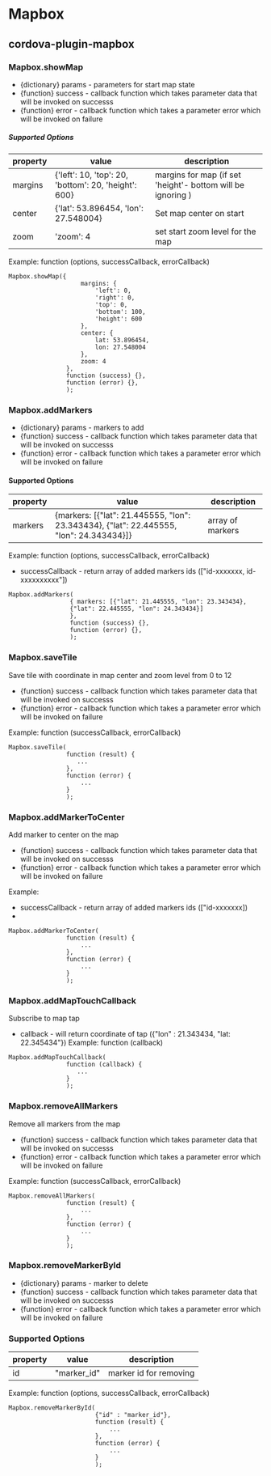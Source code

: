 # Mapbox
## cordova-plugin-mapbox

### Mapbox.showMap
- {dictionary} params - parameters for start map state
- {function} success - callback function which takes parameter data that will be invoked on successs
- {function} error - callback function which takes a parameter error which will be invoked on failure

##### Supported Options


| property | value | description |
| ------ | ------ |------ |
| margins | {'left': 10, 'top': 20, 'bottom': 20, 'height': 600} | margins for map (if set 'height'- bottom will be ignoring )
| center | {'lat': 53.896454, 'lon': 27.548004} | Set map center on start
| zoom | 'zoom': 4 | set start zoom level for the map

Example: 
function (options, successCallback, errorCallback)
```
Mapbox.showMap({
                    margins: {
                        'left': 0,
                        'right': 0,
                        'top': 0,
                        'bottom': 100,
                        'height': 600
                    },
                    center: {
                        lat: 53.896454,
                        lon: 27.548004
                    },
                    zoom: 4
                },
                function (success) {},
                function (error) {},
                );
```
### Mapbox.addMarkers
- {dictionary} params - markers to add
- {function} success - callback function which takes parameter data that will be invoked on successs
- {function} error - callback function which takes a parameter error which will be invoked on failure

#### Supported Options
| property | value | description |
| ------ | ------ |------ |
| markers | {markers: [{"lat": 21.445555, "lon": 23.343434}, {"lat": 22.445555, "lon": 24.343434}]} | array of markers

Example: 
function (options, successCallback, errorCallback)
- successCallback - return array of added markers ids (["id-xxxxxxx, id-xxxxxxxxxx"])
```
Mapbox.addMarkers(
                 { markers: [{"lat": 21.445555, "lon": 23.343434}, 
                 {"lat": 22.445555, "lon": 24.343434}]
                 },
                 function (success) {},
                 function (error) {},
                 );
```
### Mapbox.saveTile
Save tile with coordinate in map center and zoom level from 0 to 12
- {function} success - callback function which takes parameter data that will be invoked on successs
- {function} error - callback function which takes a parameter error which will be invoked on failure

Example: 
function (successCallback, errorCallback)
```
Mapbox.saveTile(
                function (result) {
                   ...
                },
                function (error) {
                    ...
                }
                );
```

### Mapbox.addMarkerToCenter
Add marker to center on the map
- {function} success - callback function which takes parameter data that will be invoked on successs
- {function} error - callback function which takes a parameter error which will be invoked on failure

Example: 
- successCallback - return array of added markers ids (["id-xxxxxxx])
- 
```
Mapbox.addMarkerToCenter(
                function (result) {
                    ...
                },
                function (error) {
                    ...
                }
                );
```
### Mapbox.addMapTouchCallback
Subscribe to map tap
- callback - will return coordinate of tap ({"lon" : 21.343434, "lat: 22.345434"})
Example: 
function (callback)
```
Mapbox.addMapTouchCallback(
                function (callback) {
                   ...
                }
                );
```
### Mapbox.removeAllMarkers
Remove all markers from the map
- {function} success - callback function which takes parameter data that will be invoked on successs
- {function} error - callback function which takes a parameter error which will be invoked on failure

Example: 
function (successCallback, errorCallback)
```
Mapbox.removeAllMarkers(
                function (result) {
                    ...
                },
                function (error) {
                    ...
                }
                );
```

### Mapbox.removeMarkerById
- {dictionary} params - marker to delete
- {function} success - callback function which takes parameter data that will be invoked on successs
- {function} error - callback function which takes a parameter error which will be invoked on failure

### Supported Options
| property | value | description |
| ------ | ------ |------ |
| id | "marker_id" | marker id for removing

Example: 
function (options, successCallback, errorCallback)
```
Mapbox.removeMarkerById(
                        {"id" : "marker_id"},
                        function (result) {
                            ...
                        },
                        function (error) {
                            ...
                        }
                        );
```


